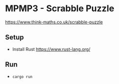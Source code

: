 # MPMP3 - Scrabble Puzzle
https://www.think-maths.co.uk/scrabble-puzzle

## Setup
- Install Rust https://www.rust-lang.org/

## Run
- `cargo run` 
